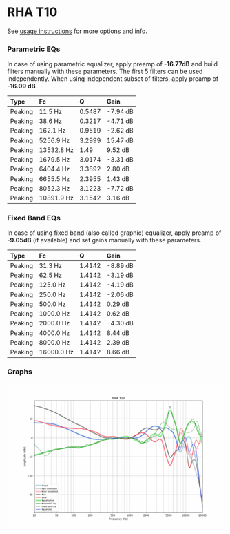 # RHA T10
See [usage instructions](https://github.com/jaakkopasanen/AutoEq#usage) for more options and info.

### Parametric EQs
In case of using parametric equalizer, apply preamp of **-16.77dB** and build filters manually
with these parameters. The first 5 filters can be used independently.
When using independent subset of filters, apply preamp of **-16.09 dB**.

| Type    | Fc         |      Q | Gain     |
|:--------|:-----------|:-------|:---------|
| Peaking | 11.5 Hz    | 0.5487 | -7.94 dB |
| Peaking | 38.6 Hz    | 0.3217 | -4.71 dB |
| Peaking | 162.1 Hz   | 0.9519 | -2.62 dB |
| Peaking | 5256.9 Hz  | 3.2999 | 15.47 dB |
| Peaking | 13532.8 Hz | 1.49   | 9.52 dB  |
| Peaking | 1679.5 Hz  | 3.0174 | -3.31 dB |
| Peaking | 6404.4 Hz  | 3.3892 | 2.80 dB  |
| Peaking | 6655.5 Hz  | 2.3955 | 1.43 dB  |
| Peaking | 8052.3 Hz  | 3.1223 | -7.72 dB |
| Peaking | 10891.9 Hz | 3.1542 | 3.16 dB  |

### Fixed Band EQs
In case of using fixed band (also called graphic) equalizer, apply preamp of **-9.05dB**
(if available) and set gains manually with these parameters.

| Type    | Fc         |      Q | Gain     |
|:--------|:-----------|:-------|:---------|
| Peaking | 31.3 Hz    | 1.4142 | -8.89 dB |
| Peaking | 62.5 Hz    | 1.4142 | -3.19 dB |
| Peaking | 125.0 Hz   | 1.4142 | -4.19 dB |
| Peaking | 250.0 Hz   | 1.4142 | -2.06 dB |
| Peaking | 500.0 Hz   | 1.4142 | 0.29 dB  |
| Peaking | 1000.0 Hz  | 1.4142 | 0.62 dB  |
| Peaking | 2000.0 Hz  | 1.4142 | -4.30 dB |
| Peaking | 4000.0 Hz  | 1.4142 | 8.44 dB  |
| Peaking | 8000.0 Hz  | 1.4142 | 2.39 dB  |
| Peaking | 16000.0 Hz | 1.4142 | 8.66 dB  |

### Graphs
![](./RHA%20T10.png)